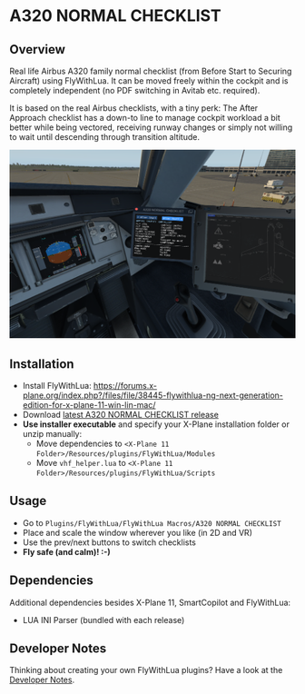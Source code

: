 # A320 NORMAL CHECKLIST

## Overview

Real life Airbus A320 family normal checklist (from Before Start to Securing Aircraft) using FlyWithLua. It can be moved freely within the cockpit and is completely independent (no PDF switching in Avitab etc. required).

It is based on the real Airbus checklists, with a tiny perk: The After Approach checklist has a down-to line to manage cockpit workload a bit better while being vectored, receiving runway changes or simply not willing to wait until descending through transition altitude.

![A320 NORMAL CHECKLIST Screenshot](screenshots/A320-normal-checklist-screenshot.png "A320 NORMAL CHECKLIST Screenshot")

## Installation

* Install FlyWithLua: https://forums.x-plane.org/index.php?/files/file/38445-flywithlua-ng-next-generation-edition-for-x-plane-11-win-lin-mac/
* Download [latest A320 NORMAL CHECKLIST release](https://github.com/VerticalLongboard/xplane-a320-checklist/releases/latest)
* **Use installer executable** and specify your X-Plane installation folder or unzip manually:
  * Move dependencies to `<X-Plane 11 Folder>/Resources/plugins/FlyWithLua/Modules`
  * Move `vhf_helper.lua` to `<X-Plane 11 Folder>/Resources/plugins/FlyWithLua/Scripts`

## Usage

* Go to `Plugins/FlyWithLua/FlyWithLua Macros/A320 NORMAL CHECKLIST`
* Place and scale the window wherever you like (in 2D and VR)
* Use the prev/next buttons to switch checklists
* **Fly safe (and calm)! :-)**

## Dependencies

Additional dependencies besides X-Plane 11, SmartCopilot and FlyWithLua:
- LUA INI Parser
(bundled with each release)

## Developer Notes
Thinking about creating your own FlyWithLua plugins? Have a look at the [Developer Notes](DEVELOPMENT_ENVIRONMENT.md).
